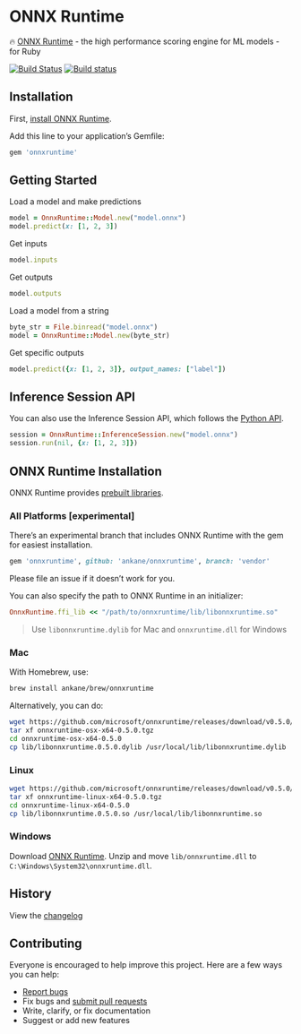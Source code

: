 # ONNX Runtime

:fire: [ONNX Runtime](https://github.com/Microsoft/onnxruntime) - the high performance scoring engine for ML models - for Ruby

[![Build Status](https://travis-ci.org/ankane/onnxruntime.svg?branch=master)](https://travis-ci.org/ankane/onnxruntime) [![Build status](https://ci.appveyor.com/api/projects/status/f2bq6ruqjf4jx671/branch/master?svg=true)](https://ci.appveyor.com/project/ankane/onnxruntime/branch/master)

## Installation

First, [install ONNX Runtime](#onnx-runtime-installation).

Add this line to your application’s Gemfile:

```ruby
gem 'onnxruntime'
```

## Getting Started

Load a model and make predictions

```ruby
model = OnnxRuntime::Model.new("model.onnx")
model.predict(x: [1, 2, 3])
```

Get inputs

```ruby
model.inputs
```

Get outputs

```ruby
model.outputs
```

Load a model from a string

```ruby
byte_str = File.binread("model.onnx")
model = OnnxRuntime::Model.new(byte_str)
```

Get specific outputs

```ruby
model.predict({x: [1, 2, 3]}, output_names: ["label"])
```

## Inference Session API

You can also use the Inference Session API, which follows the [Python API](https://microsoft.github.io/onnxruntime/api_summary.html).

```ruby
session = OnnxRuntime::InferenceSession.new("model.onnx")
session.run(nil, {x: [1, 2, 3]})
```

## ONNX Runtime Installation

ONNX Runtime provides [prebuilt libraries](https://github.com/microsoft/onnxruntime/releases).

### All Platforms [experimental]

There’s an experimental branch that includes ONNX Runtime with the gem for easiest installation.

```ruby
gem 'onnxruntime', github: 'ankane/onnxruntime', branch: 'vendor'
```

Please file an issue if it doesn’t work for you.

You can also specify the path to ONNX Runtime in an initializer:

```ruby
OnnxRuntime.ffi_lib << "/path/to/onnxruntime/lib/libonnxruntime.so"
```

> Use `libonnxruntime.dylib` for Mac and `onnxruntime.dll` for Windows

### Mac

With Homebrew, use:

```sh
brew install ankane/brew/onnxruntime
```

Alternatively, you can do:

```sh
wget https://github.com/microsoft/onnxruntime/releases/download/v0.5.0/onnxruntime-osx-x64-0.5.0.tgz
tar xf onnxruntime-osx-x64-0.5.0.tgz
cd onnxruntime-osx-x64-0.5.0
cp lib/libonnxruntime.0.5.0.dylib /usr/local/lib/libonnxruntime.dylib
```

### Linux

```sh
wget https://github.com/microsoft/onnxruntime/releases/download/v0.5.0/onnxruntime-linux-x64-0.5.0.tgz
tar xf onnxruntime-linux-x64-0.5.0.tgz
cd onnxruntime-linux-x64-0.5.0
cp lib/libonnxruntime.0.5.0.so /usr/local/lib/libonnxruntime.so
```

### Windows

Download [ONNX Runtime](https://github.com/microsoft/onnxruntime/releases/download/v0.5.0/onnxruntime-win-x64-0.5.0.zip). Unzip and move `lib/onnxruntime.dll` to `C:\Windows\System32\onnxruntime.dll`.

## History

View the [changelog](https://github.com/ankane/onnxruntime/blob/master/CHANGELOG.md)

## Contributing

Everyone is encouraged to help improve this project. Here are a few ways you can help:

- [Report bugs](https://github.com/ankane/onnxruntime/issues)
- Fix bugs and [submit pull requests](https://github.com/ankane/onnxruntime/pulls)
- Write, clarify, or fix documentation
- Suggest or add new features
